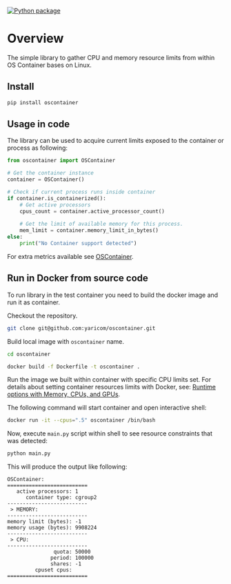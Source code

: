 [![Python package](https://github.com/yaricom/oscontainer/actions/workflows/python-package.yml/badge.svg)](https://github.com/yaricom/oscontainer/actions/workflows/python-package.yml)

# Overview

The simple library to gather CPU and memory resource limits from within OS Container bases on Linux.

## Install

```bash
pip install oscontainer
```

## Usage in code

The library can be used to acquire current limits exposed to the container or process as following:

```python
from oscontainer import OSContainer

# Get the container instance
container = OSContainer()

# Check if current process runs inside container
if container.is_containerized():
    # Get active processors
    cpus_count = container.active_processor_count()
    
    # Get the limit of available memory for this process.
    mem_limit = container.memory_limit_in_bytes()
else:
    print("No Container support detected")
```

For extra metrics available see [OSContainer](./oscontainer/os_container.py).

## Run in Docker from source code

To run library in the test container you need to build the docker image and run it as container.

Checkout the repository.

```bash
git clone git@github.com:yaricom/oscontainer.git
```

Build local image with `oscontainer` name.

```bash
cd oscontainer

docker build -f Dockerfile -t oscontainer . 
```

Run the image we built within container with specific CPU limits set. 
For details about setting container resources limits with Docker, see: [Runtime options with Memory, CPUs, and GPUs](https://docs.docker.com/config/containers/resource_constraints).

The following command will start container and open interactive shell:

```bash
docker run -it --cpus=".5" oscontainer /bin/bash
```

Now, execute `main.py` script within shell to see resource constraints that was detected:

```bash
python main.py 
```

This will produce the output like following:

```text
OSContainer:
==========================
   active processors: 1
      container type: cgroup2
--------------------------
 > MEMORY:
--------------------------
memory limit (bytes): -1
memory usage (bytes): 9908224
--------------------------
 > CPU:
--------------------------
               quota: 50000
              period: 100000
              shares: -1
         cpuset cpus: 
==========================
```